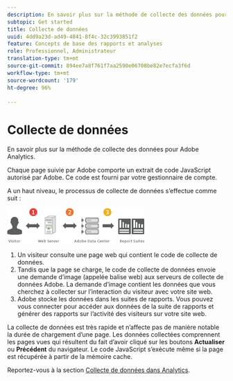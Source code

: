 ```yaml
---
description: En savoir plus sur la méthode de collecte des données pour Adobe Analytics.
subtopic: Get started
title: Collecte de données
uuid: 4dd9a23d-ad49-4841-8f4c-32c3993851f2
feature: Concepts de base des rapports et analyses
role: Professionnel, Administrateur
translation-type: tm+mt
source-git-commit: 894ee7a8f761f7aa2590e06708be82e7ecfa3f6d
workflow-type: tm+mt
source-wordcount: '179'
ht-degree: 96%

---
```



# Collecte de données

En savoir plus sur la méthode de collecte des données pour Adobe Analytics.

Chaque page suivie par Adobe comporte un extrait de code JavaScript autorisé par Adobe. Ce code est fourni par votre gestionnaire de compte.

A un haut niveau, le processus de collecte de données s’effectue comme suit :

![](assets/data_collection.png)

1. Un visiteur consulte une page web qui contient le code de collecte de données.
1. Tandis que la page se charge, le code de collecte de données envoie une demande d’image (appelée balise web) aux serveurs de collecte de données Adobe. La demande d’image contient les données que vous cherchez à collecter sur l’interaction du visiteur avec votre site web.
1. Adobe stocke les données dans les suites de rapports. Vous pouvez vous connecter pour accéder aux données de la suite de rapports et générer des rapports sur l’activité des visiteurs sur votre site web.

La collecte de données est très rapide et n’affecte pas de manière notable la durée de chargement d’une page. Les données collectées comprennent les pages vues qui résultent du fait d’avoir cliqué sur les boutons **Actualiser** ou **Précédent** du navigateur. Le code JavaScript s’exécute même si la page est récupérée à partir de la mémoire cache.

Reportez-vous à la section [Collecte de données dans Analytics](/help/import/home.md).
